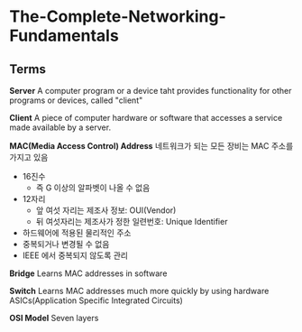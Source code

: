 # The-Complete-Networking-Fundamentals

## Terms

**Server**
A computer program or a device taht provides functionality for other programs or devices, called "client"

**Client**
A piece of computer hardware or software that accesses a service made available by a server.

**MAC(Media Access Control) Address**
네트워크가 되는 모든 장비는 MAC 주소를 가지고 있음

- 16진수
  - 즉 G 이상의 알파벳이 나올 수 없음
- 12자리
  - 앞 여섯 자리는 제조사 정보: OUI(Vendor)
  - 뒤 여섯자리는 제조사가 정한 일련번호: Unique Identifier
- 하드웨어에 적용된 물리적인 주소
- 중복되거나 변경될 수 없음
- IEEE 에서 중복되지 않도록 관리

**Bridge**
Learns MAC addresses in software

**Switch**
Learns MAC addresses much more quickly by using hardware ASICs(Application Specific Integrated Circuits)

**OSI Model**
Seven layers
